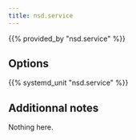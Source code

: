 ```yaml
---
title: nsd.service
---
```


{{% provided_by "nsd.service" %}}

## Options

{{% systemd_unit "nsd.service" %}}

## Additionnal notes

Nothing here.